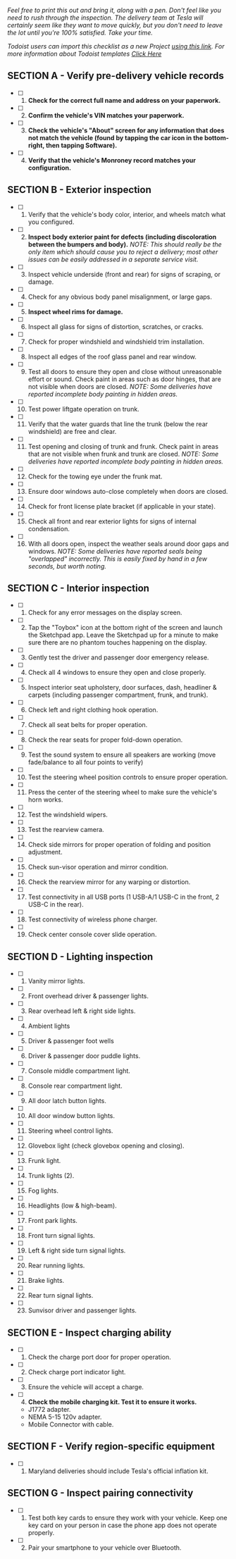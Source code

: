 *Feel free to print this out and bring it, along with a pen. Don't feel like you need to rush through the inspection. The delivery team at Tesla will certainly seem like they want to move quickly, but you don't need to leave the lot until you're 100% satisfied. Take your time.*

*Todoist users can import this checklist as a new Project [using this link](https://bit.ly/Model3Checklist). For more information about Todoist templates [Click Here](https://get.todoist.help/hc/en-us/articles/208821185-Importing-Exporting-Project-Templates)*

## SECTION A - Verify pre-delivery vehicle records
- [ ] 1.  **Check for the correct full name and address on your paperwork.**
- [ ] 2.  **Confirm the vehicle's VIN matches your paperwork.**
- [ ] 3.  **Check the vehicle's "About" screen for any information that does not match the vehicle (found by tapping the car icon in the bottom-right, then tapping Software).**
- [ ] 4.  **Verify that the vehicle's Monroney record matches your configuration.**

## SECTION B - Exterior inspection
- [ ] 1.  Verify that the vehicle's body color, interior, and wheels match what you configured.
- [ ] 2.  **Inspect body exterior paint for defects (including discoloration between the bumpers and body).** *NOTE: This should really be the only item which should cause you to reject a delivery; most other issues can be easily addressed in a separate service visit.*
- [ ] 3.  Inspect vehicle underside (front and rear) for signs of scraping, or damage.
- [ ] 4.  Check for any obvious body panel misalignment, or large gaps.
- [ ] 5.  **Inspect wheel rims for damage.**
- [ ] 6.  Inspect all glass for signs of distortion, scratches, or cracks.
- [ ] 7.  Check for proper windshield and windshield trim installation.
- [ ] 8.  Inspect all edges of the roof glass panel and rear window.
- [ ] 9.  Test all doors to ensure they open and close without unreasonable effort or sound. Check paint in areas such as door hinges, that are not visible when doors are closed. *NOTE: Some deliveries have reported incomplete body painting in hidden areas.*
- [ ] 10.  Test power liftgate operation on trunk.
- [ ] 11.  Verify that the water guards that line the trunk (below the rear windshield) are free and clear.
- [ ] 11.  Test opening and closing of trunk and frunk. Check paint in areas that are not visible when frunk and trunk are closed.  *NOTE: Some deliveries have reported incomplete body painting in hidden areas.*
- [ ] 12.  Check for the towing eye under the frunk mat.
- [ ] 13.  Ensure door windows auto-close completely when doors are closed.
- [ ] 14.  Check for front license plate bracket (if applicable in your state).
- [ ] 15.  Check all front and rear exterior lights for signs of internal condensation.
- [ ] 16.  With all doors open, inspect the weather seals around door gaps and windows. *NOTE: Some deliveries have reported seals being "overlapped" incorrectly. This is easily fixed by hand in a few seconds, but worth noting.*

## SECTION C - Interior inspection
- [ ] 1.  Check for any error messages on the display screen.
- [ ] 2.  Tap the "Toybox" icon at the bottom right of the screen and launch the Sketchpad app. Leave the Sketchpad up for a minute to make sure there are no phantom touches happening on the display.
- [ ] 3.  Gently test the driver and passenger door emergency release.
- [ ] 4.  Check all 4 windows to ensure they open and close properly.
- [ ] 5.  Inspect interior seat upholstery, door surfaces, dash, headliner & carpets (including passenger compartment, frunk, and trunk).
- [ ] 6.  Check left and right clothing hook operation.
- [ ] 7.  Check all seat belts for proper operation.
- [ ] 8.  Check the rear seats for proper fold-down operation.
- [ ] 9.  Test the sound system to ensure all speakers are working (move fade/balance to all four points to verify)
- [ ] 10.  Test the steering wheel position controls to ensure proper operation.
- [ ] 11.  Press the center of the steering wheel to make sure the vehicle's horn works.
- [ ] 12.  Test the windshield wipers.
- [ ] 13.  Test the rearview camera.
- [ ] 14.  Check side mirrors for proper operation of folding and position adjustment.
- [ ] 15.  Check sun-visor operation and mirror condition.
- [ ] 16.  Check the rearview mirror for any warping or distortion.
- [ ] 17.  Test connectivity in all USB ports (1 USB-A/1 USB-C in the front, 2 USB-C in the rear).
- [ ] 18.  Test connectivity of wireless phone charger.
- [ ] 19.  Check center console cover slide operation.

## SECTION D - Lighting inspection
- [ ] 1.  Vanity mirror lights.
- [ ] 2.  Front overhead driver & passenger lights.
- [ ] 3.  Rear overhead left & right side lights.
- [ ] 4.  Ambient lights
- [ ] 5.  Driver & passenger foot wells
- [ ] 6.  Driver & passenger door puddle lights.
- [ ] 7.  Console middle compartment light.
- [ ] 8.  Console rear compartment light.
- [ ] 9.  All door latch button lights.
- [ ] 10.  All door window button lights.
- [ ] 11.  Steering wheel control lights.
- [ ] 12.  Glovebox light (check glovebox opening and closing).
- [ ] 13.  Frunk light.
- [ ] 14.  Trunk lights (2).
- [ ] 15.  Fog lights.
- [ ] 16.  Headlights (low & high-beam).
- [ ] 17.  Front park lights.
- [ ] 18.  Front turn signal lights.
- [ ] 19.  Left & right side turn signal lights.
- [ ] 20.  Rear running lights.
- [ ] 21.  Brake lights.
- [ ] 22.  Rear turn signal lights.
- [ ] 23.  Sunvisor driver and passenger lights.

## SECTION E - Inspect charging ability
- [ ] 1.  Check the charge port door for proper operation.
- [ ] 2.  Check charge port indicator light.
- [ ] 3.  Ensure the vehicle will accept a charge.
- [ ] 4.  **Check the mobile charging kit. Test it to ensure it works.**
    -  J1772 adapter.
	-  NEMA 5-15 120v adapter.
	-  Mobile Connector with cable.

## SECTION F - Verify region-specific equipment
- [ ] 1.  Maryland deliveries should include Tesla's official inflation kit.

## SECTION G - Inspect pairing connectivity
- [ ] 1.  Test both key cards to ensure they work with your vehicle. Keep one key card on your person in case the phone app does not operate properly.
- [ ] 2.  Pair your smartphone to your vehicle over Bluetooth.
